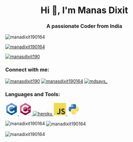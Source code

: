 <h1 align="center">Hi 👋, I'm Manas Dixit</h1>
<h3 align="center">A passionate Coder from India</h3>

<p align="left"> <img src="https://komarev.com/ghpvc/?username=manadixit190164&label=Profile%20views&color=0e75b6&style=flat" alt="manadixit190164" /> </p>

<p align="left"> <a href="https://github.com/ryo-ma/github-profile-trophy"><img src="https://github-profile-trophy.vercel.app/?username=manadixit190164" alt="manadixit190164" /></a> </p>

<p align="left"> <a href="https://twitter.com/manasdixit190" target="blank"><img src="https://img.shields.io/twitter/follow/manasdixit190?logo=twitter&style=for-the-badge" alt="manasdixit190" /></a> </p>

<h3 align="left">Connect with me:</h3>
<p align="left">
<a href="https://twitter.com/manasdixit190" target="blank"><img align="center" src="https://raw.githubusercontent.com/rahuldkjain/github-profile-readme-generator/master/src/images/icons/Social/twitter.svg" alt="manasdixit190" height="30" width="40" /></a>
<a href="https://linkedin.com/in/manasdixit190164" target="blank"><img align="center" src="https://raw.githubusercontent.com/rahuldkjain/github-profile-readme-generator/master/src/images/icons/Social/linked-in-alt.svg" alt="manasdixit190164" height="30" width="40" /></a>
<a href="https://www.codechef.com/users/mdsays_" target="blank"><img align="center" src="https://cdn.jsdelivr.net/npm/simple-icons@3.1.0/icons/codechef.svg" alt="mdsays_" height="30" width="40" /></a>
</p>

<h3 align="left">Languages and Tools:</h3>
<p align="left"> <a href="https://www.cprogramming.com/" target="_blank" rel="noreferrer"> <img src="https://raw.githubusercontent.com/devicons/devicon/master/icons/c/c-original.svg" alt="c" width="40" height="40"/> </a> <a href="https://www.w3schools.com/cpp/" target="_blank" rel="noreferrer"> <img src="https://raw.githubusercontent.com/devicons/devicon/master/icons/cplusplus/cplusplus-original.svg" alt="cplusplus" width="40" height="40"/> </a> <a href="https://heroku.com" target="_blank" rel="noreferrer"> <img src="https://www.vectorlogo.zone/logos/heroku/heroku-icon.svg" alt="heroku" width="40" height="40"/> </a> <a href="https://developer.mozilla.org/en-US/docs/Web/JavaScript" target="_blank" rel="noreferrer"> <img src="https://raw.githubusercontent.com/devicons/devicon/master/icons/javascript/javascript-original.svg" alt="javascript" width="40" height="40"/> </a> <a href="https://www.python.org" target="_blank" rel="noreferrer"> <img src="https://raw.githubusercontent.com/devicons/devicon/master/icons/python/python-original.svg" alt="python" width="40" height="40"/> </a> </p>

<p><img align="left" src="https://github-readme-stats.vercel.app/api/top-langs?username=manadixit190164&show_icons=true&locale=en&layout=compact" alt="manadixit190164" /></p>

<p>&nbsp;<img align="center" src="https://github-readme-stats.vercel.app/api?username=manadixit190164&show_icons=true&locale=en" alt="manadixit190164" /></p>

<p><img align="center" src="https://github-readme-streak-stats.herokuapp.com/?user=manadixit190164&" alt="manadixit190164" /></p>
